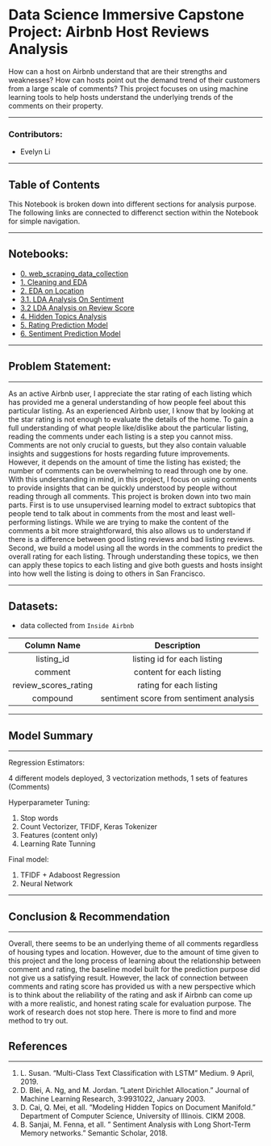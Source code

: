 # Data Science Immersive Capstone Project: Airbnb Host Reviews Analysis

How can a host on Airbnb understand that are their strengths and weaknesses? How can hosts point out the demand trend of their customers from a large scale of comments? This project focuses on using machine learning tools to help hosts understand the underlying trends of the comments on their property.

---

### Contributors: 
- Evelyn Li

---

## Table of Contents 

This Notebook is broken down into different sections for analysis purpose. The following links are connected to differenct section within the Notebook for simple navigation. 

---

## Notebooks:
- [0. web_scraping_data_collection](https://git.generalassemb.ly/evolevelynli/capstone_project/blob/master/code/0.%20web_scraping_data_collection.ipynb)
- [1. Cleaning and EDA](https://git.generalassemb.ly/evolevelynli/capstone_project/blob/master/code/1.%20Cleaning%20and%20EDA%20.ipynb)
- [2. EDA on Location](https://git.generalassemb.ly/evolevelynli/capstone_project/blob/master/code/2.%20EDA%20on%20Location.ipynb)
- [3.1. LDA Analysis On Sentiment](https://git.generalassemb.ly/evolevelynli/capstone_project/blob/master/code/3.1.%20LDA%20Analysis%20On%20Sentiment%20.ipynb)
- [3.2 LDA Analysis on Review Score](https://git.generalassemb.ly/evolevelynli/capstone_project/blob/master/code/3.2%20LDA%20Analysis%20on%20Review%20Score.ipynb)
- [4. Hidden Topics Analysis](https://git.generalassemb.ly/evolevelynli/capstone_project/blob/master/code/4.%20Hidden%20Topics%20Analysis%20.ipynb)
- [5. Rating Prediction Model](https://git.generalassemb.ly/evolevelynli/capstone_project/blob/master/code/5.%20Rating%20Prediction%20Model.ipynb)
- [6. Sentiment Prediction Model](https://git.generalassemb.ly/evolevelynli/capstone_project/blob/master/code/6.%20Sentiment%20Prediction%20Model%20.ipynb)

---

## Problem Statement: 

---

As an active Airbnb user, I appreciate the star rating of each listing which has provided me a general understanding of how people feel about this particular listing. As an experienced Airbnb user, I know that by looking at the star rating is not enough to evaluate the details of the home. To gain a full understanding of what people like/dislike about the particular listing, reading the comments under each listing is a step you cannot miss. Comments are not only crucial to guests, but they also contain valuable insights and suggestions for hosts regarding future improvements. However, it depends on the amount of time the listing has existed; the number of comments can be overwhelming to read through one by one. With this understanding in mind, in this project, I focus on using comments to provide insights that can be quickly understood by people without reading through all comments. This project is broken down into two main parts. First is to use unsupervised learning model to extract subtopics that people tend to talk about in comments from the most and least well-performing listings. While we are trying to make the content of the comments a bit more straightforward, this also allows us to understand if there is a difference between good listing reviews and bad listing reviews. Second, we build a model using all the words in the comments to predict the overall rating for each listing. Through understanding these topics, we then can apply these topics to each listing and give both guests and hosts insight into how well the listing is doing to others in San Francisco. 

---


## Datasets: 

- data collected from `Inside Airbnb`

|     Column Name       |                          Description                          |
|:---------------------:|:-------------------------------------------------------------:|
|  listing_id           |                    listing id for each listing                |
|    comment            |                  content for each listing                     |
| review_scores_rating  |                rating for each listing                        |
|      compound         |           sentiment score from sentiment analysis             |

---



## Model Summary 
---

Regression Estimators: 

4 different models deployed, 3 vectorization methods, 1 sets of features (Comments) 
 
Hyperparameter Tuning:

1. Stop words 
2. Count Vectorizer, TFIDF, Keras Tokenizer 
3. Features (content only)
4. Learning Rate Tunning 
 
Final model: 

1. TFIDF + Adaboost Regression 
2. Neural Network 


---

## Conclusion & Recommendation 
---

Overall, there seems to be an underlying theme of all comments regardless of housing types and location. However, due to the amount of time given to this project and the long process of learning about the relationship between comment and rating, the baseline model built for the prediction purpose did not give us a satisfying result. However, the lack of connection between comments and rating score has provided us with a new perspective which is to think about the reliability of the rating and ask if Airbnb can come up with a more realistic, and honest rating scale for evaluation purpose. The work of research does not stop here. There is more to find and more method to try out.


## References 
---

1. L. Susan. “Multi-Class Text Classification with LSTM” Medium. 9 April, 2019.
2. D. Blei, A. Ng, and M. Jordan. ”Latent Dirichlet Allocation.” Journal of Machine Learning Research, 3:9931022, January 2003.
3. D. Cai, Q. Mei, et all. ”Modeling Hidden Topics on Document Manifold.” Department of Computer Science, University of Illinois. CIKM 2008.
4. B. Sanjai, M. Fenna, et all. ” Sentiment Analysis with Long Short-Term Memory networks.” Semantic Scholar, 2018.